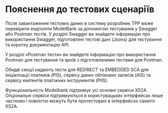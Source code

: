 # Пояснення до тестових сценаріїв

Після завантаження тестових даних в систему розробник TPP може перевірити ендпоінти ModelBank за допомогою тестування у Swagger або Postman тестів. У розділі Swagger ви знайдете інформацію про використання Swagger, підготовлені тестові дані (Jsons) для тестування та коротку документацію API.

У розділі «Postman тести» ви знайдете інформацію про використання Postman для тестування та архів з підготовленими тестами для Postman.

Обидві секції надають тести для REDIRECT та EMBEDDED SCA для ініціалізації платежів (PIS), сервісу даних облікових записів (AIS) та сервісу емітентів платіжних інструментів (PIIS).

Функціональність Modelbank підтримує усі основні сервіси XS2A.
Опціональні сервіси підтримуються в користувацьких інтерфейсах лише частково і повністю можуть бути протестовані в інтерфейсах самого XS2A.
